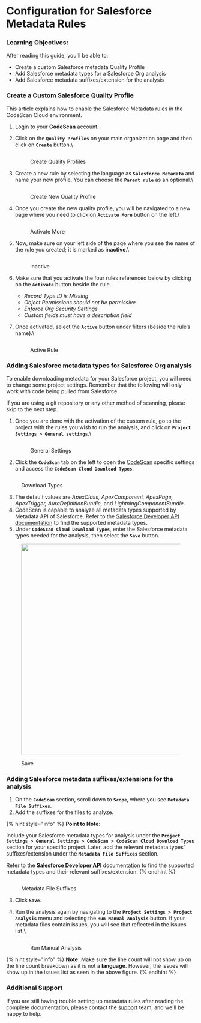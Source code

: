# Configuration for Salesforce Metadata Rules

### Learning Objectives: <a href="#learning-objectives" id="learning-objectives"></a>

After reading this guide, you'll be able to:

* Create a custom Salesforce metadata Quality Profile
* Add Salesforce metadata types for a Salesforce Org analysis
* Add Salesforce metadata suffixes/extension for the analysis

### Create a Custom Salesforce Quality Profile <a href="#create-a-custom-salesforce-metadata-rule" id="create-a-custom-salesforce-metadata-rule"></a>

This article explains how to enable the Salesforce Metadata rules in the CodeScan Cloud environment.

1. Login to your **CodeScan** account.
2.  Click on the **`Quality Profiles`** on your main organization page and then click on **`Create`** button.\


    <figure><img src="../../../.gitbook/assets/image (2) (1) (1).png" alt=""><figcaption><p>Create Quality Profiles</p></figcaption></figure>
3.  Create a new rule by selecting the language as **`Salesforce Metadata`** and name your new profile. You can choose the **`Parent rule`** as an optional.\


    <figure><img src="../../../.gitbook/assets/image (1) (1) (1) (1) (3) (1).png" alt=""><figcaption><p>Create New Quality Profile</p></figcaption></figure>
4.  Once you create the new quality profile, you will be navigated to a new page where you need to click on **`Activate More`** button on the left.\


    <figure><img src="../../../.gitbook/assets/image (2) (1) (1) (1).png" alt=""><figcaption><p>Activate More</p></figcaption></figure>
5.  Now, make sure on your left side of the page where you see the name of the rule you created; it is marked as **inactive**.\


    <figure><img src="../../../.gitbook/assets/image (3) (1) (1).png" alt=""><figcaption><p>Inactive</p></figcaption></figure>
6. Make sure that you activate the four rules referenced below by clicking on the **`Activate`** button beside the rule.
   * _Record Type ID is Missing_
   * _Object Permissions should not be permissive_
   * _Enforce Org Security Settings_
   * _Custom fields must have a description field_
7.  Once activated, select the **`Active`** button under filters (beside the rule’s name).\


    <figure><img src="../../../.gitbook/assets/image (4) (1).png" alt=""><figcaption><p>Active Rule</p></figcaption></figure>

### Adding Salesforce metadata types for Salesforce Org analysis <a href="#adding-salesforce-metadata-types-for-the-analysis" id="adding-salesforce-metadata-types-for-the-analysis"></a>

To enable downloading metadata for your Salesforce project, you will need to change some project settings. Remember that the following will only work with code being pulled from Salesforce. &#x20;

If you are using a git repository or any other method of scanning, please skip to the next step.

1.  Once you are done with the activation of the custom rule, go to the project with the rules you wish to run the analysis, and click on **`Project Settings > General settings`**.\


    <figure><img src="../../../.gitbook/assets/image (5) (1).png" alt=""><figcaption><p>General Settings</p></figcaption></figure>
2. Click the **`CodeScan`** tab on the left to open the [CodeScan](https://www.codescan.io/) specific settings and access the **`CodeScan Cloud Download Types`**.

<figure><img src="../../../.gitbook/assets/image (389).png" alt=""><figcaption><p>Download Types</p></figcaption></figure>

3. The default values are _ApexClass, ApexComponent, ApexPage, ApexTrigger, AuraDefinitionBundle,_ and _LightningComponentBundle_.
4. CodeScan is capable to analyze all metadata types supported by Metadata API of Salesforce. Refer to the [Salesforce Developer API documentation](https://developer.salesforce.com/docs/metadata-coverage) to find the supported metadata types.
5. Under **`CodeScan Cloud Download Types`**, enter the Salesforce metadata types needed for the analysis, then select the **`Save`** button.

<figure><img src="../../../.gitbook/assets/image (390).png" alt="" width="563"><figcaption><p>Save</p></figcaption></figure>

### Adding Salesforce metadata suffixes/extensions for the analysis <a href="#adding-salesforce-metadata-suffixesextensions-for-the-analysis" id="adding-salesforce-metadata-suffixesextensions-for-the-analysis"></a>

1. On the **`CodeScan`** section, scroll down to **`Scope`**, where you see **`Metadata File Suffixes`**.
2. Add the suffixes for the files to analyze.

{% hint style="info" %}
**Point to Note:**

Include your Salesforce metadata types for analysis under the **`Project Settings > General Settings > CodeScan > CodeScan Cloud Download Types`** section for your specific project. Later, add the relevant metadata types' suffixes/extension under the **`Metadata File Suffixes`** section.

Refer to the [**Salesforce Developer API**](https://developer.salesforce.com/docs/metadata-coverage) documentation to find the supported metadata types and their relevant suffixes/extension.
{% endhint %}

<figure><img src="../../../.gitbook/assets/image (392).png" alt=""><figcaption><p>Metadata File Suffixes</p></figcaption></figure>

3. Click **`Save`**.
4.  Run the analysis again by navigating to the **`Project Settings > Project Analysis`** menu and selecting the **`Run Manual Analysis`** button. If your metadata files contain issues, you will see that reflected in the issues list.\


    <figure><img src="../../../.gitbook/assets/image (6) (1).png" alt=""><figcaption><p>Run Manual Analysis</p></figcaption></figure>

{% hint style="info" %}
**Note:** Make sure the line count will not show up on the line count breakdown as it is not a **language**. However, the issues will show up in the issues list as seen in the above figure.
{% endhint %}

### Additional Support <a href="#happy-to-help" id="happy-to-help"></a>

If you are still having trouble setting up metadata rules after reading the complete documentation, please contact the [support](https://support@codescan.io/) team, and we'll be happy to help.
